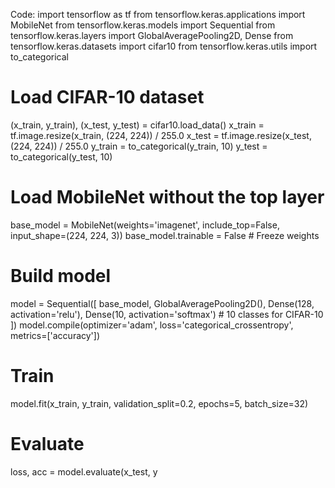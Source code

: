 Code:
import tensorflow as tf
from tensorflow.keras.applications import MobileNet
from tensorflow.keras.models import Sequential
from tensorflow.keras.layers import GlobalAveragePooling2D, Dense
from tensorflow.keras.datasets import cifar10
from tensorflow.keras.utils import to_categorical
# Load CIFAR-10 dataset
(x_train, y_train), (x_test, y_test) = cifar10.load_data()
x_train = tf.image.resize(x_train, (224, 224)) / 255.0
x_test = tf.image.resize(x_test, (224, 224)) / 255.0
y_train = to_categorical(y_train, 10)
y_test = to_categorical(y_test, 10)
# Load MobileNet without the top layer
base_model = MobileNet(weights='imagenet', include_top=False, input_shape=(224, 224, 3))
base_model.trainable = False # Freeze weights
# Build model
model = Sequential([
base_model,
GlobalAveragePooling2D(),
Dense(128, activation='relu'),
Dense(10, activation='softmax') # 10 classes for CIFAR-10
])
model.compile(optimizer='adam', loss='categorical_crossentropy', metrics=['accuracy'])
# Train
model.fit(x_train, y_train, validation_split=0.2, epochs=5, batch_size=32)
# Evaluate
loss, acc = model.evaluate(x_test, y
